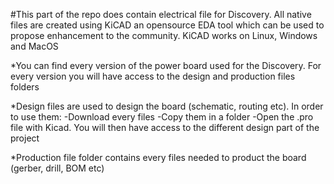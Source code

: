 #This part of the repo does contain electrical file for Discovery. All native files are created using KiCAD an opensource EDA tool which can be used to propose enhancement to the community. KiCAD works on Linux, Windows and MacOS

*You can find every version of the power board used for the Discovery. For every version you will have access to the design and production files folders

*Design files are used to design the board (schematic, routing etc). 
In order to use them:
	-Download every files
	-Copy them in a folder
	-Open the .pro file with Kicad.
You will then have access to the different design part of the project

*Production file folder contains every files needed to product the board (gerber, drill, BOM etc)
